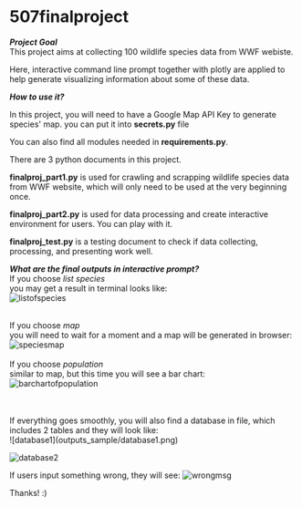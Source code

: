 # 507finalproject

***Project Goal*** </br>
This project aims at collecting 100 wildlife species data from WWF webiste.

Here, interactive command line prompt together with plotly are applied to help generate visualizing information about some of these data.

***How to use it?*** </br>

In this project, you will need to have a Google Map API Key to generate species' map. you can put it into **secrets.py** file </br>

You can also find all modules needed in **requirements.py**. </br>

There are 3 python documents in this project. </br>

**finalproj_part1.py** is used for crawling and scrapping wildlife species data from WWF website, which will only need to be used at the very beginning once. </br>

**finalproj_part2.py** is used for data processing and create interactive environment for users. You can play with it. </br>

**finalproj_test.py** is a testing document to check if data collecting, processing, and presenting work well. </br>

***What are the final outputs in interactive prompt?*** </br>
If you choose *list species* </br>
you may get a result in terminal looks like: </br>
![listofspecies](https://github.com/xiccli/507finalproject/outputs_sample/listspecies.png)
</br>
</br>

If you choose *map* </br>
you will need to wait for a moment and a map will be generated in browser: </br>
![speciesmap](https://github.com/xiccli/507finalproject/outputs_sample/map.png)
</br>
</br>
If you choose *population* </br>
similar to map, but this time you will see a bar chart: </br>
![barchartofpopulation](https://github.com/xiccli/507finalproject/outputs_sample/population.png)

</br>
</br>
If everything goes smoothly, you will also find a database in file, which includes 2 tables and they will look like: </br>
![database1](outputs_sample/database1.png)

![database2](https://github.com/xiccli/507finalproject/outputs_sample/database2.png)

If users input something wrong, they will see:
![wrongmsg](https://github.com/xiccli/507finalproject/outputs_sample/errormsg.png)


Thanks! :)

